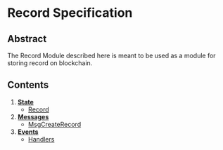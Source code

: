 <!--
order: 0
title: Record Overview
parent:
  title: "record"
-->

# Record Specification

## Abstract

The Record Module described here is meant to be used as a module for storing record on blockchain.

## Contents

1. **[State](01_state.md)**
   - [Record](01_state.md#record)
1. **[Messages](02_messages.md)**
   - [MsgCreateRecord](02_messages.md#msgcreaterecord)
1. **[Events](03_events.md)**
   - [Handlers](03_events.md#handlers)

